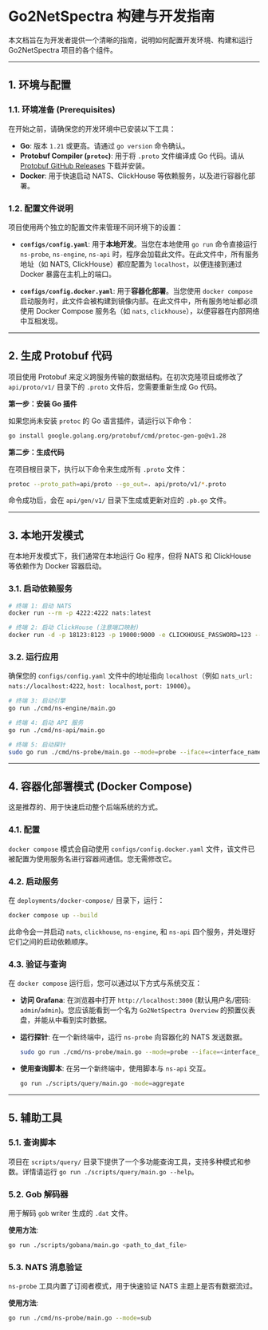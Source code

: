 # Go2NetSpectra 构建与开发指南

本文档旨在为开发者提供一个清晰的指南，说明如何配置开发环境、构建和运行 Go2NetSpectra 项目的各个组件。

---

## 1. 环境与配置

### 1.1. 环境准备 (Prerequisites)

在开始之前，请确保您的开发环境中已安装以下工具：

- **Go**: 版本 `1.21` 或更高。请通过 `go version` 命令确认。
- **Protobuf Compiler (`protoc`)**: 用于将 `.proto` 文件编译成 Go 代码。请从 [Protobuf GitHub Releases](https://github.com/protocolbuffers/protobuf/releases) 下载并安装。
- **Docker**: 用于快速启动 NATS、ClickHouse 等依赖服务，以及进行容器化部署。

### 1.2. 配置文件说明

项目使用两个独立的配置文件来管理不同环境下的设置：

- **`configs/config.yaml`**: 用于**本地开发**。当您在本地使用 `go run` 命令直接运行 `ns-probe`, `ns-engine`, `ns-api` 时，程序会加载此文件。在此文件中，所有服务地址（如 NATS, ClickHouse）都应配置为 `localhost`，以便连接到通过 Docker 暴露在主机上的端口。

- **`configs/config.docker.yaml`**: 用于**容器化部署**。当您使用 `docker compose` 启动服务时，此文件会被构建到镜像内部。在此文件中，所有服务地址都必须使用 Docker Compose 服务名（如 `nats`, `clickhouse`），以便容器在内部网络中互相发现。

---

## 2. 生成 Protobuf 代码

项目使用 Protobuf 来定义跨服务传输的数据结构。在初次克隆项目或修改了 `api/proto/v1/` 目录下的 `.proto` 文件后，您需要重新生成 Go 代码。

**第一步：安装 Go 插件**

如果您尚未安装 `protoc` 的 Go 语言插件，请运行以下命令：
```sh
go install google.golang.org/protobuf/cmd/protoc-gen-go@v1.28
```

**第二步：生成代码**

在项目根目录下，执行以下命令来生成所有 `.proto` 文件：
```sh
protoc --proto_path=api/proto --go_out=. api/proto/v1/*.proto
```

命令成功后，会在 `api/gen/v1/` 目录下生成或更新对应的 `.pb.go` 文件。

---

## 3. 本地开发模式

在本地开发模式下，我们通常在本地运行 Go 程序，但将 NATS 和 ClickHouse 等依赖作为 Docker 容器启动。

### 3.1. 启动依赖服务

```sh
# 终端 1: 启动 NATS
docker run --rm -p 4222:4222 nats:latest

# 终端 2: 启动 ClickHouse (注意端口映射)
docker run -d -p 18123:8123 -p 19000:9000 -e CLICKHOUSE_PASSWORD=123 --name some-clickhouse-server --ulimit nofile=262144:262144 clickhouse/clickhouse-server
```

### 3.2. 运行应用

确保您的 `configs/config.yaml` 文件中的地址指向 `localhost`（例如 `nats_url: nats://localhost:4222`, `host: localhost`, `port: 19000`）。

```sh
# 终端 3: 启动引擎
go run ./cmd/ns-engine/main.go

# 终端 4: 启动 API 服务
go run ./cmd/ns-api/main.go

# 终端 5: 启动探针
sudo go run ./cmd/ns-probe/main.go --mode=probe --iface=<interface_name>
```

---

## 4. 容器化部署模式 (Docker Compose)

这是推荐的、用于快速启动整个后端系统的方式。

### 4.1. 配置

`docker compose` 模式会自动使用 `configs/config.docker.yaml` 文件，该文件已被配置为使用服务名进行容器间通信。您无需修改它。

### 4.2. 启动服务

在 `deployments/docker-compose/` 目录下，运行：
```sh
docker compose up --build
```

此命令会一并启动 `nats`, `clickhouse`, `ns-engine`, 和 `ns-api` 四个服务，并处理好它们之间的启动依赖顺序。

### 4.3. 验证与查询

在 `docker compose` 运行后，您可以通过以下方式与系统交互：

*   **访问 Grafana**: 在浏览器中打开 `http://localhost:3000` (默认用户名/密码: `admin`/`admin`)。您应该能看到一个名为 `Go2NetSpectra Overview` 的预置仪表盘，并能从中看到实时数据。

*   **运行探针**: 在一个新终端中，运行 `ns-probe` 向容器化的 NATS 发送数据。
    ```sh
    sudo go run ./cmd/ns-probe/main.go --mode=probe --iface=<interface_name>
    ```

*   **使用查询脚本**: 在另一个新终端中，使用脚本与 `ns-api` 交互。
    ```sh
    go run ./scripts/query/main.go -mode=aggregate
    ```

---

## 5. 辅助工具

### 5.1. 查询脚本

项目在 `scripts/query/` 目录下提供了一个多功能查询工具，支持多种模式和参数。详情请运行 `go run ./scripts/query/main.go --help`。

### 5.2. Gob 解码器

用于解码 `gob` writer 生成的 `.dat` 文件。

**使用方法**:
```sh
go run ./scripts/gobana/main.go <path_to_dat_file>
```

### 5.3. NATS 消息验证

`ns-probe` 工具内置了订阅者模式，用于快速验证 NATS 主题上是否有数据流过。

**使用方法**:
```sh
go run ./cmd/ns-probe/main.go --mode=sub
```

